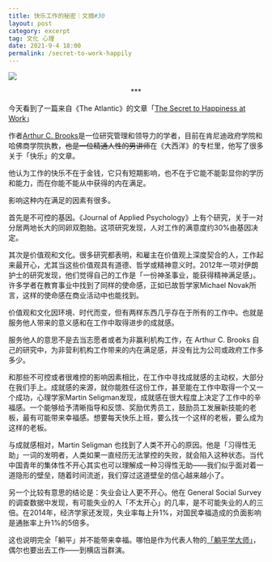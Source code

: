 ```yaml
---
title: 快乐工作的秘密｜文摘#30
layout: post
category: excerpt
tag: 文化 心理
date: 2021-9-4 18:00
permalink: /secret-to-work-happily
---
```



![](https://cdn.theatlantic.com/thumbor/zBI0fahzkTtaR2_pac7nMmFpe6k=/0x0:3000x1688/1952x1098/media/img/mt/2021/09/HowToBuildALife54/original.jpg)

<center>***</center>

今天看到了一篇来自《The Atlantic》的文章「[The Secret to Happiness at Work](https://www.theatlantic.com/family/archive/2021/09/dream-job-values-happiness/619951/)」

作者[Arthur C. Brooks](https://www.hks.harvard.edu/faculty/arthur-brooks)是一位研究管理和领导力的学者，目前在肯尼迪政府学院和哈佛商学院执教，~~也是一位精通人性的男讲师~~在《大西洋》的专栏里，他写了很多关于「快乐」的文章。

他认为工作的快乐不在于金钱，它只有短期影响，也不在于它能不能彰显你的学历和能力，而在你能不能从中获得的内在满足。

影响这种内在满足的因素有很多。

首先是不可控的基因。《Journal of Applied Psychology》上有个研究，关于一对分居两地长大的同卵双胞胎。这项研究发现，人对工作的满意度约30%由基因决定。

其次是价值观和文化。很多研究都表明，和雇主在价值观上深度契合的人，工作起来最开心，尤其当这些价值观具有道德、哲学或精神意义时。2012年一项对伊朗护士的研究发现，他们觉得自己的工作是「一份神圣事业，能获得精神满足感」。许多学者在教育事业中找到了同样的使命感，正如已故哲学家Michael Novak所言，这样的使命感在商业活动中也能找到。

价值观和文化因环境、时代而变，但有两样东西几乎存在于所有的工作中。也就是服务他人带来的意义感和在工作中取得进步的成就感。

服务他人的意思不是去当志愿者或者为非赢利机构工作，在 Arthur C. Brooks 自己的研究中，为非营利机构工作带来的内在满足感，并没有比为公司或政府工作多多少。

和那些不可控或者很难控的影响因素相比，在工作中寻找成就感的主动权，大部分在我们手上。成就感的来源，就你能胜任这份工作，甚至能在工作中取得一个又一个成功，心理学家Martin Seligman发现，成就感在很大程度上决定了工作中的辛福感。一个能够给予清晰指导和反馈、奖励优秀员工，鼓励员工发展新技能的老板，最有可能带来幸福感。想要每天快乐上班，要么找一个这样的老板，要么成为这样的老板。

与成就感相对，Martin Seligman 也找到了人类不开心的原因。他是「习得性无助」一词的发明者，人类如果一直经历无法掌控的失败，就会陷入这种状态。当代中国青年的集体性不开心其实也可以理解成一种习得性无助——我们似乎面对着一道隐形的壁垒，随着时间流逝，我们穿过这道壁垒的信心越来越小了。

另一个比较有意思的结论是：失业会让人更不开心。他在 General Social Survey 的调查数据中发现，有可能失业的人「不太开心」的几率，是不可能失业的人的三倍。在2014年，经济学家还发现，失业率每上升1%，对国民幸福造成的负面影响是通胀率上升1%的5倍多。

这也说明完全「躺平」并不能带来幸福。哪怕是作为代表人物的[「躺平学大师」](https://cn.nytimes.com/china/20210714/lying-flat-in-china/zh-hant/)，偶尔也要出去工作——到横店当群演。

